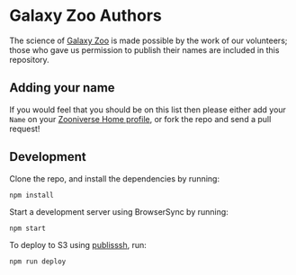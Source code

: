 # Galaxy Zoo Authors

The science of [Galaxy Zoo](http://www.galaxyzoo.org) is made possible by the work of our volunteers; those who gave us permission to publish their names are included in this repository.

## Adding your name

If you would feel that you should be on this list then please either add your `Name` on your [Zooniverse Home profile](https://www.zooniverse.org), or fork the repo and send a pull request!

## Development

Clone the repo, and install the dependencies by running:

```
npm install
```

Start a development server using BrowserSync by running:

```
npm start
```

To deploy to S3 using [publisssh](https://github.com/brian-c/publisssh), run:

```
npm run deploy
```
